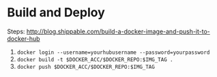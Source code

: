 # Build and Deploy

Steps: http://blog.shippable.com/build-a-docker-image-and-push-it-to-docker-hub

1. `docker login --username=yourhubusername --password=yourpassword`
2. `docker build -t $DOCKER_ACC/$DOCKER_REPO:$IMG_TAG .`
3. `docker push $DOCKER_ACC/$DOCKER_REPO:$IMG_TAG`

